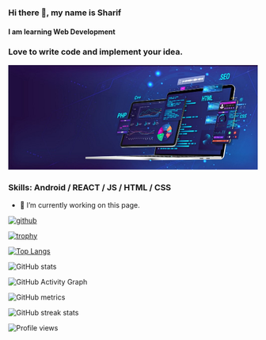 ### Hi there 👋, my name is Sharif
#### I am learning Web Development
### Love to write code and implement your idea.
![I am learning Web Development](https://github.com/sharif-ahmed/sharif-ahmed/blob/main/Screenshot_1.jpg)



### Skills: Android / REACT / JS / HTML / CSS

- 🔭 I’m currently working on this page. 


[<img src='[https://cdn.jsdelivr.net/npm/simple-icons@3.0.1/icons/github.svg](https://img.freepik.com/free-vector/web-development-programmer-engineering-coding-website-augmented-reality-interface-screens-developer-project-engineer-programming-software-application-design-cartoon-illustration_107791-3863.jpg?w=740&t=st=1690001913~exp=1690002513~hmac=92716f66c0a12805da92255fe3d31ebc5a57be73a5cfe11fb02ba7c35fc1faaa)' alt='github' height='40'>](https://github.com/sharif-ahmed)  

[![trophy](https://github-profile-trophy.vercel.app/?username=sharif-ahmed)](https://github.com/ryo-ma/github-profile-trophy)

[![Top Langs](https://github-readme-stats.vercel.app/api/top-langs/?username=sharif-ahmed)](https://github.com/anuraghazra/github-readme-stats)

![GitHub stats](https://github-readme-stats.vercel.app/api?username=sharif-ahmed&show_icons=true&count_private=true)  

![GitHub Activity Graph](https://activity-graph.herokuapp.com/graph?username=sharif-ahmed)  

![GitHub metrics](https://metrics.lecoq.io/sharif-ahmed)  

![GitHub streak stats](https://streak-stats.demolab.com/?user=sharif-ahmed)  

![Profile views](https://gpvc.arturio.dev/sharif-ahmed)  
